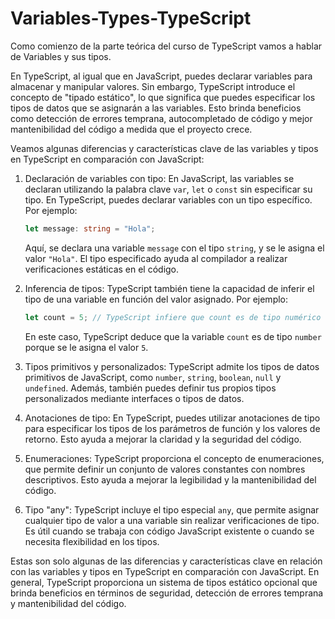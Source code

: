 # Variables-Types-TypeScript
Como comienzo de la parte teórica del curso de TypeScript vamos a hablar de Variables y sus  tipos. 

En TypeScript, al igual que en JavaScript, puedes declarar variables para almacenar y manipular valores. Sin embargo, TypeScript introduce el concepto de "tipado estático", lo que significa que puedes especificar los tipos de datos que se asignarán a las variables. Esto brinda beneficios como detección de errores temprana, autocompletado de código y mejor mantenibilidad del código a medida que el proyecto crece.

Veamos algunas diferencias y características clave de las variables y tipos en TypeScript en comparación con JavaScript:

1. Declaración de variables con tipo:
   En JavaScript, las variables se declaran utilizando la palabra clave `var`, `let` o `const` sin especificar su tipo. En TypeScript, puedes declarar variables con un tipo específico. Por ejemplo:
   
   ```typescript
   let message: string = "Hola";
   ```

   Aquí, se declara una variable `message` con el tipo `string`, y se le asigna el valor `"Hola"`. El tipo especificado ayuda al compilador a realizar verificaciones estáticas en el código.

2. Inferencia de tipos:
   TypeScript también tiene la capacidad de inferir el tipo de una variable en función del valor asignado. Por ejemplo:

   ```typescript
   let count = 5; // TypeScript infiere que count es de tipo numérico (int,etc)
   ```

   En este caso, TypeScript deduce que la variable `count` es de tipo `number` porque se le asigna el valor `5`.

3. Tipos primitivos y personalizados:
   TypeScript admite los tipos de datos primitivos de JavaScript, como `number`, `string`, `boolean`, `null` y `undefined`. Además, también puedes definir tus propios tipos personalizados mediante interfaces o tipos de datos.

4. Anotaciones de tipo:
   En TypeScript, puedes utilizar anotaciones de tipo para especificar los tipos de los parámetros de función y los valores de retorno. Esto ayuda a mejorar la claridad y la seguridad del código.

5. Enumeraciones:
   TypeScript proporciona el concepto de enumeraciones, que permite definir un conjunto de valores constantes con nombres descriptivos. Esto ayuda a mejorar la legibilidad y la mantenibilidad del código.

6. Tipo "any":
   TypeScript incluye el tipo especial `any`, que permite asignar cualquier tipo de valor a una variable sin realizar verificaciones de tipo. Es útil cuando se trabaja con código JavaScript existente o cuando se necesita flexibilidad en los tipos.

Estas son solo algunas de las diferencias y características clave en relación con las variables y tipos en TypeScript en comparación con JavaScript. En general, TypeScript proporciona un sistema de tipos estático opcional que brinda beneficios en términos de seguridad, detección de errores temprana y mantenibilidad del código.

